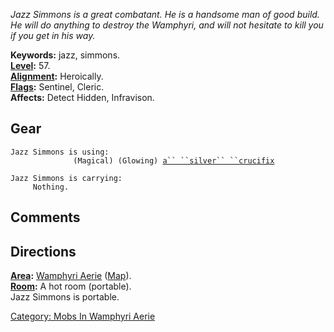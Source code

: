 *Jazz Simmons is a great combatant. He is a handsome man of good build.
He will do anything to destroy the Wamphyri, and will not hesitate to
kill you if you get in his way.*

**Keywords:** jazz, simmons.  
**[Level](Level "wikilink"):** 57.  
**[Alignment](Alignment "wikilink"):** Heroically.  
**[Flags](:Category:_Mob_Types "wikilink"):** Sentinel, Cleric.  
**Affects:** Detect Hidden, Infravison.  

## Gear

`Jazz Simmons is using:`  
<held>`              (Magical) (Glowing) `[`a`` ``silver`` ``crucifix`](Silver_Crucifix "wikilink")

`Jazz Simmons is carrying:`  
`     Nothing.`

## Comments

## Directions

**[Area](:Category:_Areas "wikilink"):** [Wamphyri
Aerie](:Category:_Wamphyri_Aerie "wikilink")
([Map](Wamphyri_Aerie_Map "wikilink")).  
**[Room](:Category:_Rooms "wikilink"):** A hot room (portable).  
Jazz Simmons is portable.  

[Category: Mobs In Wamphyri
Aerie](Category:_Mobs_In_Wamphyri_Aerie "wikilink")
